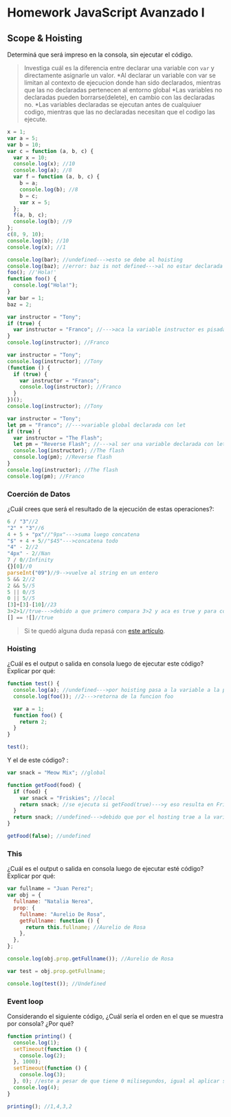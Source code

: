 # Homework JavaScript Avanzado I

## Scope & Hoisting

Determiná que será impreso en la consola, sin ejecutar el código.

> Investiga cuál es la diferencia entre declarar una variable con `var` y directamente asignarle un valor.
> *Al declarar un variable con var se limitan al contexto de ejecucion donde han sido declarados, mientras que las no declaradas pertenecen al entorno global
> *Las variables no declaradas pueden borrarse(delete), en cambio con las declaradas no.
> \*Las variables declaradas se ejecutan antes de cualquiuer codigo, mientras que las no declaradas necesitan que el codigo las ejecute.

```javascript
x = 1;
var a = 5;
var b = 10;
var c = function (a, b, c) {
  var x = 10;
  console.log(x); //10
  console.log(a); //8
  var f = function (a, b, c) {
    b = a;
    console.log(b); //8
    b = c;
    var x = 5;
  };
  f(a, b, c);
  console.log(b); //9
};
c(8, 9, 10);
console.log(b); //10
console.log(x); //1
```

```javascript
console.log(bar); //undefined--->esto se debe al hoisting
console.log(baz); //error: baz is not defined--->al no estar declarada no se le puede hacer hoisting
foo(); //'Hola!'
function foo() {
  console.log("Hola!");
}
var bar = 1;
baz = 2;
```

```javascript
var instructor = "Tony";
if (true) {
  var instructor = "Franco"; //--->aca la variable instructor es pisada
}
console.log(instructor); //Franco
```

```javascript
var instructor = "Tony";
console.log(instructor); //Tony
(function () {
  if (true) {
    var instructor = "Franco";
    console.log(instructor); //Franco
  }
})();
console.log(instructor); //Tony
```

```javascript
var instructor = "Tony";
let pm = "Franco"; //--->variable global declarada con let
if (true) {
  var instructor = "The Flash";
  let pm = "Reverse Flash"; //--->al ser una variable declarada con let esta solo se usa dentro de los{}
  console.log(instructor); //The flash
  console.log(pm); //Reverse flash
}
console.log(instructor); //The flash
console.log(pm); //Franco
```

### Coerción de Datos

¿Cuál crees que será el resultado de la ejecución de estas operaciones?:

```javascript
6 / "3"//2
"2" * "3"//6
4 + 5 + "px"//"9px"--->suma luego concatena
"$" + 4 + 5//"$45"--->concatena todo
"4" - 2//2
"4px" - 2//Nan
7 / 0//Infinity
{}[0]//0
parseInt("09")//9-->vuelve al string en un entero
5 && 2//2
2 && 5//5
5 || 0//5
0 || 5//5
[3]+[3]-[10]//23
3>2>1//true--->debido a que primero compara 3>2 y aca es true y para comparar con el 1, el true se convierte en 1 quedando(1>1) por lo tanto false
[] == ![]//true
```

> Si te quedó alguna duda repasá con [este artículo](http://javascript.info/tutorial/object-conversion).

### Hoisting

¿Cuál es el output o salida en consola luego de ejecutar este código? Explicar por qué:

```javascript
function test() {
  console.log(a); //undefined--->por hoisting pasa a la variable a la parte superior, pero sin asignacion
  console.log(foo()); //2--->retorna de la funcion foo

  var a = 1;
  function foo() {
    return 2;
  }
}

test();
```

Y el de este código? :

```javascript
var snack = "Meow Mix"; //global

function getFood(food) {
  if (food) {
    var snack = "Friskies"; //local
    return snack; //se ejecuta si getFood(true)--->y eso resulta en Friskies
  }
  return snack; //undefined--->debido que por el hosting trae a la variable pero sin su valor
}

getFood(false); //undefined
```

### This

¿Cuál es el output o salida en consola luego de ejecutar esté código? Explicar por qué:

```javascript
var fullname = "Juan Perez";
var obj = {
  fullname: "Natalia Nerea",
  prop: {
    fullname: "Aurelio De Rosa",
    getFullname: function () {
      return this.fullname; //Aurelio de Rosa
    },
  },
};

console.log(obj.prop.getFullname()); //Aurelio de Rosa

var test = obj.prop.getFullname;

console.log(test()); //Undefined
```

### Event loop

Considerando el siguiente código, ¿Cuál sería el orden en el que se muestra por consola? ¿Por qué?

```javascript
function printing() {
  console.log(1);
  setTimeout(function () {
    console.log(2);
  }, 1000);
  setTimeout(function () {
    console.log(3);
  }, 0); //este a pesar de que tiene 0 milisegundos, igual al aplicar setTimeOut() es mas lento que console.log()
  console.log(4);
}

printing(); //1,4,3,2
```
